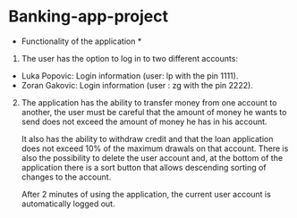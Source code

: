 # Banking-app-project 
* Functionality of the application *

1. The user has the option to log in to two different accounts:
  - Luka Popovic: Login information (user: lp with the pin 1111).
  - Zoran Gakovic: Login information (user : zg with the pin 2222).

2. The application has the ability to transfer money from one account to another, the user must be careful 
   that the amount of money he wants to send does not exceed the amount of money he has in his account.

   It also has the ability to withdraw credit and that the loan application does not exceed 10% of the maximum drawals on that account. 
   There is also the possibility to delete the user account and,
   at the bottom of the application there is a sort button that allows descending sorting of changes to the account.

   After 2 minutes of using the application, the current user account is automatically logged out.
